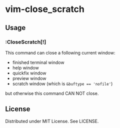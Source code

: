 
# vim-close\_scratch

## Usage

### :CloseScratch[!]

This command can close a following current window:

* finished terminal window
* help window
* quickfix window
* preview window
* scratch window (which is `&buftype == 'nofile'`)

but otherwise this command CAN NOT close.

## License

Distributed under MIT License. See LICENSE.

